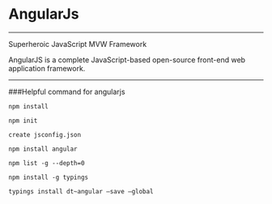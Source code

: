 # AngularJs
------------------------------------------------------

Superheroic JavaScript MVW Framework

AngularJS is a complete JavaScript-based open-source front-end web application framework.

----------------------------------------------------------------------------------------------------------
###Helpful command for angularjs

`npm install`

`npm init`

`create jsconfig.json`

`npm install angular`

`npm list -g --depth=0`

`npm install -g typings`

`typings install dt~angular –save –global`
